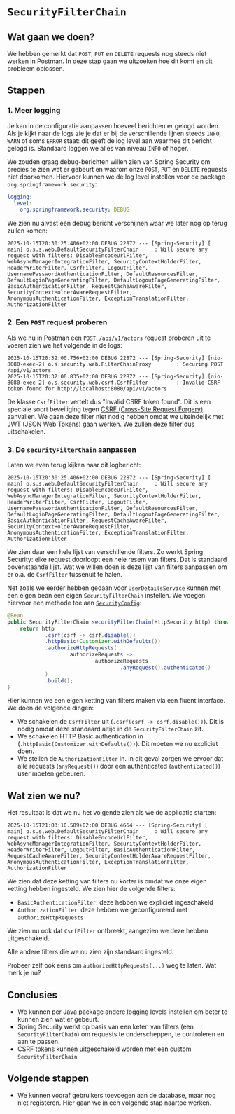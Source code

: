 # `SecurityFilterChain`

## Wat gaan we doen?

We hebben gemerkt dat `POST`, `PUT` en `DELETE` requests nog steeds niet werken in Postman. In deze stap gaan we
uitzoeken hoe dit komt en dit probleem oplossen.

## Stappen

### 1. Meer logging

Je kan in de configuratie aanpassen hoeveel berichten er gelogd worden. Als je kijkt naar de logs zie je dat er bij
de verschillende lijnen steeds `INFO`, `WARN` of soms `ERROR` staat: dit geeft de log level aan waarmee dit bericht
gelogd is. Standaard loggen we alles van niveau `INFO` of hoger.

We zouden graag debug-berichten willen zien van Spring Security om precies te zien wat er gebeurt en waarom onze
`POST`, `PUT` en `DELETE` requests niet doorkomen. Hiervoor kunnen we de log level instellen voor de package
`org.springframework.security`:

```yaml
logging:
  level:
    org.springframework.security: DEBUG
```

We zien nu alvast één debug bericht verschijnen waar we later nog op terug zullen komen:

```
2025-10-15T20:30:25.406+02:00 DEBUG 22872 --- [Spring-Security] [           main] o.s.s.web.DefaultSecurityFilterChain     : Will secure any request with filters: DisableEncodeUrlFilter, WebAsyncManagerIntegrationFilter, SecurityContextHolderFilter, HeaderWriterFilter, CsrfFilter, LogoutFilter, UsernamePasswordAuthenticationFilter, DefaultResourcesFilter, DefaultLoginPageGeneratingFilter, DefaultLogoutPageGeneratingFilter, BasicAuthenticationFilter, RequestCacheAwareFilter, SecurityContextHolderAwareRequestFilter, AnonymousAuthenticationFilter, ExceptionTranslationFilter, AuthorizationFilter
```

### 2. Een `POST` request proberen

Als we nu in Postman een `POST /api/v1/actors` request proberen uit te voeren zien we het volgende in de logs:

```
2025-10-15T20:32:00.756+02:00 DEBUG 22872 --- [Spring-Security] [nio-8080-exec-2] o.s.security.web.FilterChainProxy        : Securing POST /api/v1/actors
2025-10-15T20:32:00.835+02:00 DEBUG 22872 --- [Spring-Security] [nio-8080-exec-2] o.s.security.web.csrf.CsrfFilter         : Invalid CSRF token found for http://localhost:8080/api/v1/actors
```

De klasse `CsrfFilter` vertelt dus "Invalid CSRF token found". Dit is een speciale soort beveiliging tegen
[CSRF (Cross-Site Request Forgery)](https://owasp.org/www-community/attacks/csrf) aanvallen. We gaan deze
filter niet nodig hebben omdat we uiteindelijk met JWT (JSON Web Tokens) gaan werken. We zullen deze filter dus
uitschakelen.

### 3. De `securityFilterChain` aanpassen

Laten we even terug kijken naar dit logbericht:

```
2025-10-15T20:30:25.406+02:00 DEBUG 22872 --- [Spring-Security] [           main] o.s.s.web.DefaultSecurityFilterChain     : Will secure any request with filters: DisableEncodeUrlFilter, WebAsyncManagerIntegrationFilter, SecurityContextHolderFilter, HeaderWriterFilter, CsrfFilter, LogoutFilter, UsernamePasswordAuthenticationFilter, DefaultResourcesFilter, DefaultLoginPageGeneratingFilter, DefaultLogoutPageGeneratingFilter, BasicAuthenticationFilter, RequestCacheAwareFilter, SecurityContextHolderAwareRequestFilter, AnonymousAuthenticationFilter, ExceptionTranslationFilter, AuthorizationFilter
```

We zien daar een hele lijst van verschillende filters. Zo werkt Spring Security: elke request doorloopt
een hele resem van filters. Dat is standaard bovenstaande lijst. Wat we willen doen is deze lijst van filters
aanpassen om er o.a. de `CsrfFilter` tussenuit te halen.

Net zoals we eerder hebben gedaan voor `UserDetailsService` kunnen met een eigen bean een eigen
`SecurityFilterChain` instellen. We voegen hiervoor een methode toe aan
[`SecurityConfig`](./src/main/java/be/ucll/backend2/config/SecurityConfig.java):

```java
@Bean
public SecurityFilterChain securityFilterChain(HttpSecurity http) throws Exception {
    return http
            .csrf(csrf -> csrf.disable())
            .httpBasic(Customizer.withDefaults())
            .authorizeHttpRequests(
                    authorizeRequests ->
                            authorizeRequests
                                    .anyRequest().authenticated()
            )
            .build();
}
```

Hier kunnen we een eigen ketting van filters maken via een fluent interface. We doen de volgende dingen:

- We schakelen de `CsrfFilter` uit (`.csrf(csrf -> csrf.disable())`). Dit is nodig omdat deze
  standaard altijd in de `SecurityFilterChain` zit.
- We schakelen HTTP Basic authentication in (`.httpBasic(Customizer.withDefaults())`). Dit moeten we nu expliciet doen.
- We stellen de `AuthorizationFilter` in. In dit geval zorgen we ervoor dat alle requests (`anyRequest()`) door
  een authenticated (`authenticated()`) user moeten gebeuren.

## Wat zien we nu?

Het resultaat is dat we nu het volgende zien als we de applicatie starten:

```
2025-10-15T21:03:10.509+02:00 DEBUG 4664 --- [Spring-Security] [           main] o.s.s.web.DefaultSecurityFilterChain     : Will secure any request with filters: DisableEncodeUrlFilter, WebAsyncManagerIntegrationFilter, SecurityContextHolderFilter, HeaderWriterFilter, LogoutFilter, BasicAuthenticationFilter, RequestCacheAwareFilter, SecurityContextHolderAwareRequestFilter, AnonymousAuthenticationFilter, ExceptionTranslationFilter, AuthorizationFilter
```

We zien dat deze ketting van filters nu korter is omdat we onze eigen ketting hebben ingesteld. We zien hier de volgende
filters:

- `BasicAuthenticationFilter`: deze hebben we expliciet ingeschakeld
- `AuthorizationFilter`: deze hebben we geconfigureerd met `authorizeHttpRequests`

We zien nu ook dat `CsrfFilter` ontbreekt, aangezien we deze hebben uitgeschakeld.

Alle andere filters die we nu zien zijn standaard ingesteld.

Probeer zelf ook eens om `authorizeHttpRequests(...)` weg te laten. Wat merk je nu?

## Conclusies

- We kunnen per Java package andere logging levels instellen om beter te kunnen zien wat er gebeurt.
- Spring Security werkt op basis van een keten van filters (een `SecurityFilterChain`) om requests te
  onderscheppen, te controleren en aan te passen.
- CSRF tokens kunnen uitgeschakeld worden met een custom `SecurityFilterChain`

## Volgende stappen

- We kunnen vooraf gebruikers toevoegen aan de database, maar nog niet registeren. Hier gaan we in een volgende stap
  naartoe werken.